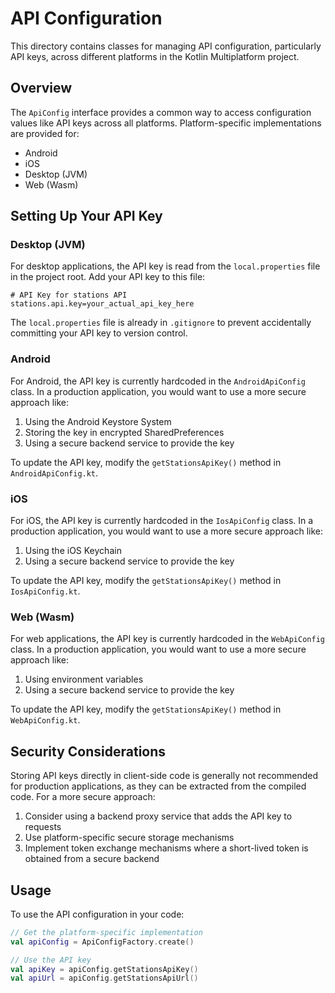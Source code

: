 # API Configuration

This directory contains classes for managing API configuration, particularly API keys, across different platforms in the Kotlin Multiplatform project.

## Overview

The `ApiConfig` interface provides a common way to access configuration values like API keys across all platforms. Platform-specific implementations are provided for:

- Android
- iOS
- Desktop (JVM)
- Web (Wasm)

## Setting Up Your API Key

### Desktop (JVM)

For desktop applications, the API key is read from the `local.properties` file in the project root. Add your API key to this file:

```properties
# API Key for stations API
stations.api.key=your_actual_api_key_here
```

The `local.properties` file is already in `.gitignore` to prevent accidentally committing your API key to version control.

### Android

For Android, the API key is currently hardcoded in the `AndroidApiConfig` class. In a production application, you would want to use a more secure approach like:

1. Using the Android Keystore System
2. Storing the key in encrypted SharedPreferences
3. Using a secure backend service to provide the key

To update the API key, modify the `getStationsApiKey()` method in `AndroidApiConfig.kt`.

### iOS

For iOS, the API key is currently hardcoded in the `IosApiConfig` class. In a production application, you would want to use a more secure approach like:

1. Using the iOS Keychain
2. Using a secure backend service to provide the key

To update the API key, modify the `getStationsApiKey()` method in `IosApiConfig.kt`.

### Web (Wasm)

For web applications, the API key is currently hardcoded in the `WebApiConfig` class. In a production application, you would want to use a more secure approach like:

1. Using environment variables
2. Using a secure backend service to provide the key

To update the API key, modify the `getStationsApiKey()` method in `WebApiConfig.kt`.

## Security Considerations

Storing API keys directly in client-side code is generally not recommended for production applications, as they can be extracted from the compiled code. For a more secure approach:

1. Consider using a backend proxy service that adds the API key to requests
2. Use platform-specific secure storage mechanisms
3. Implement token exchange mechanisms where a short-lived token is obtained from a secure backend

## Usage

To use the API configuration in your code:

```kotlin
// Get the platform-specific implementation
val apiConfig = ApiConfigFactory.create()

// Use the API key
val apiKey = apiConfig.getStationsApiKey()
val apiUrl = apiConfig.getStationsApiUrl()
```
